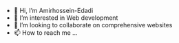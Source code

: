- 👋 Hi, I’m Amirhossein-Edadi
- 👀 I’m interested in Web development
- 💞️ I’m looking to collaborate on comprehensive websites
- 📫 How to reach me ...

<!---
Amirhossein-code/Amirhossein-code is a ✨ special ✨ repository because its `README.md` (this file) appears on your GitHub profile.
You can click the Preview link to take a look at your changes.
--->
